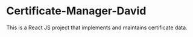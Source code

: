 # Certificate-Manager-David
This is a React JS project that implements and maintains certificate data.
